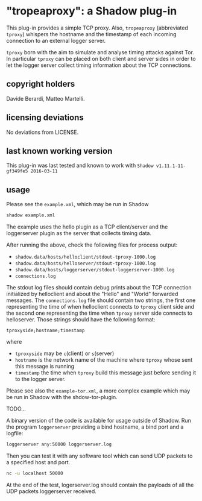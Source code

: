 "tropeaproxy": a Shadow plug-in
=========================

This plug-in provides a simple TCP proxy. Also, `tropeaproxy` (abbreviated `tproxy`) whispers the hostname and 
the timestamp of each incoming connection to an external logger server.

`tproxy` born with the aim to simulate and analyse timing attacks against Tor. 
In particular `tproxy` can be placed on both client and server sides in order to let 
the logger server collect timing information about the TCP connections.


copyright holders
-----------------
Davide Berardi, Matteo Martelli.

licensing deviations
--------------------

No deviations from LICENSE.

last known working version
--------------------------

This plug-in was last tested and known to work with `Shadow v1.11.1-11-gf349fe5 2016-03-11`

usage
-----

Please see the `example.xml`, which may be run in Shadow

```bash
shadow example.xml
```
The example uses the hello plugin as a TCP client/server and the loggerserver plugin as 
the server that collects timing data.

After running the above, check the following files for process output:

  + `shadow.data/hosts/helloclient/stdout-tproxy-1000.log`
  + `shadow.data/hosts/helloserver/stdout-tproxy-1000.log`
  + `shadow.data/hosts/loggerserver/stdout-loggerserver-1000.log`
  + `connections.log`

The stdout log files should contain debug prints about the TCP connection initialized by helloclient 
and about the "Hello" and "World" forwarded messages. 
The `connections.log` file
should contain two strings, the first one representing the time of when helloclient connects to `tproxy` client side and
the second one representing the time when `tproxy` server side connects to helloserver.
Those strings should have the following format:
```
tproxyside;hostname;timestamp
```
where
  + `tproxyside` may be `c`(client) or `s`(server)
  + `hostname` is the network name of the machine where `tproxy` whose sent this message is running
  + `timestamp` the time when `tproxy` build this message just before sending it to the logger server.

Please see also the `example-tor.xml`, a more complex example which may be run in Shadow with the shdow-tor-plugin.

TODO...


A binary version of the code is available for usage outside of Shadow.
Run the program `loggerserver` providing a bind hostname, a bind port and a logfile:

```bash
loggerserver any:50000 loggerserver.log
```
Then you can test it with any software tool which can send UDP packets to a specified host and port.

```bash
nc -u localhost 50000
```
At the end of the test, logerserver.log should contain the payloads of all the UDP packets loggerserver received.

